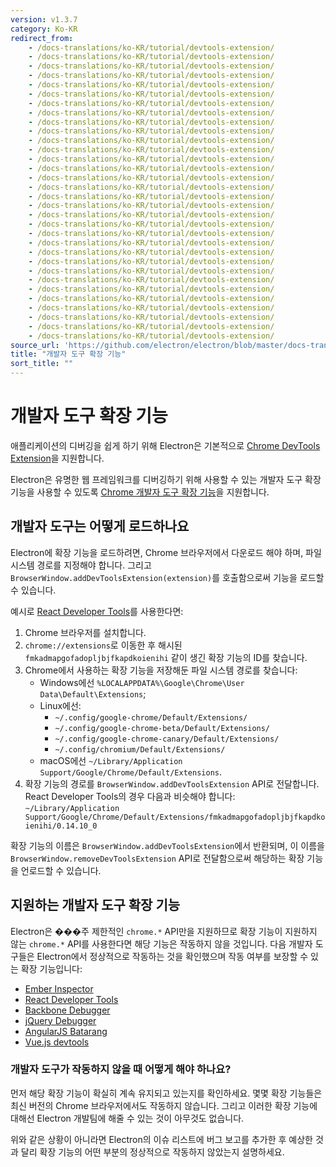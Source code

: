 ```yaml
---
version: v1.3.7
category: Ko-KR
redirect_from:
    - /docs-translations/ko-KR/tutorial/devtools-extension/
    - /docs-translations/ko-KR/tutorial/devtools-extension/
    - /docs-translations/ko-KR/tutorial/devtools-extension/
    - /docs-translations/ko-KR/tutorial/devtools-extension/
    - /docs-translations/ko-KR/tutorial/devtools-extension/
    - /docs-translations/ko-KR/tutorial/devtools-extension/
    - /docs-translations/ko-KR/tutorial/devtools-extension/
    - /docs-translations/ko-KR/tutorial/devtools-extension/
    - /docs-translations/ko-KR/tutorial/devtools-extension/
    - /docs-translations/ko-KR/tutorial/devtools-extension/
    - /docs-translations/ko-KR/tutorial/devtools-extension/
    - /docs-translations/ko-KR/tutorial/devtools-extension/
    - /docs-translations/ko-KR/tutorial/devtools-extension/
    - /docs-translations/ko-KR/tutorial/devtools-extension/
    - /docs-translations/ko-KR/tutorial/devtools-extension/
    - /docs-translations/ko-KR/tutorial/devtools-extension/
    - /docs-translations/ko-KR/tutorial/devtools-extension/
    - /docs-translations/ko-KR/tutorial/devtools-extension/
    - /docs-translations/ko-KR/tutorial/devtools-extension/
    - /docs-translations/ko-KR/tutorial/devtools-extension/
    - /docs-translations/ko-KR/tutorial/devtools-extension/
    - /docs-translations/ko-KR/tutorial/devtools-extension/
    - /docs-translations/ko-KR/tutorial/devtools-extension/
    - /docs-translations/ko-KR/tutorial/devtools-extension/
    - /docs-translations/ko-KR/tutorial/devtools-extension/
    - /docs-translations/ko-KR/tutorial/devtools-extension/
    - /docs-translations/ko-KR/tutorial/devtools-extension/
    - /docs-translations/ko-KR/tutorial/devtools-extension/
    - /docs-translations/ko-KR/tutorial/devtools-extension/
    - /docs-translations/ko-KR/tutorial/devtools-extension/
    - /docs-translations/ko-KR/tutorial/devtools-extension/
    - /docs-translations/ko-KR/tutorial/devtools-extension/
source_url: 'https://github.com/electron/electron/blob/master/docs-translations/ko-KR/tutorial/devtools-extension.md'
title: "개발자 도구 확장 기능"
sort_title: ""
---
```


# 개발자 도구 확장 기능

애플리케이션의 디버깅을 쉽게 하기 위해 Electron은 기본적으로
[Chrome DevTools Extension][devtools-extension]을 지원합니다.

Electron은 유명한 웹 프레임워크를 디버깅하기 위해 사용할 수 있는 개발자 도구 확장
기능을 사용할 수 있도록 [Chrome 개발자 도구 확장 기능][devtools-extension]을
지원합니다.

## 개발자 도구는 어떻게 로드하나요

Electron에 확장 기능을 로드하려면, Chrome 브라우저에서 다운로드 해야 하며, 파일 시스템 경로를 지정해야 합니다. 그리고 `BrowserWindow.addDevToolsExtension(extension)`를 호출함으로써 기능을 로드할 수 있습니다.

예시로 [React Developer Tools][react-devtools]를 사용한다면:

1. Chrome 브라우저를 설치합니다.
2. `chrome://extensions`로 이동한 후 해시된 `fmkadmapgofadopljbjfkapdkoienihi`
  같이 생긴 확장 기능의 ID를 찾습니다.
3. Chrome에서 사용하는 확장 기능을 저장해둔 파일 시스템 경로를 찾습니다:
   * Windows에선 `%LOCALAPPDATA%\Google\Chrome\User Data\Default\Extensions`;
   * Linux에선:
     * `~/.config/google-chrome/Default/Extensions/`
     * `~/.config/google-chrome-beta/Default/Extensions/`
     * `~/.config/google-chrome-canary/Default/Extensions/`
     * `~/.config/chromium/Default/Extensions/`
   * macOS에선 `~/Library/Application Support/Google/Chrome/Default/Extensions`.
4. 확장 기능의 경로를 `BrowserWindow.addDevToolsExtension` API로 전달합니다.
   React Developer Tools의 경우 다음과 비슷해야 합니다:
   `~/Library/Application Support/Google/Chrome/Default/Extensions/fmkadmapgofadopljbjfkapdkoienihi/0.14.10_0`

확장 기능의 이름은 `BrowserWindow.addDevToolsExtension`에서 반환되며, 이 이름을
`BrowserWindow.removeDevToolsExtension` API로 전달함으로써 해당하는 확장 기능을
언로드할 수 있습니다.

## 지원하는 개발자 도구 확장 기능

Electron은 ���주 제한적인 `chrome.*` API만을 지원하므로 확장 기능이 지원하지 않는
`chrome.*` API를 사용한다면 해당 기능은 작동하지 않을 것입니다. 다음 개발자 도구들은
Electron에서 정상적으로 작동하는 것을 확인했으며 작동 여부를 보장할 수 있는 확장
기능입니다:

* [Ember Inspector](https://chrome.google.com/webstore/detail/ember-inspector/bmdblncegkenkacieihfhpjfppoconhi)
* [React Developer Tools](https://chrome.google.com/webstore/detail/react-developer-tools/fmkadmapgofadopljbjfkapdkoienihi)
* [Backbone Debugger](https://chrome.google.com/webstore/detail/backbone-debugger/bhljhndlimiafopmmhjlgfpnnchjjbhd)
* [jQuery Debugger](https://chrome.google.com/webstore/detail/jquery-debugger/dbhhnnnpaeobfddmlalhnehgclcmjimi)
* [AngularJS Batarang](https://chrome.google.com/webstore/detail/angularjs-batarang/ighdmehidhipcmcojjgiloacoafjmpfk)
* [Vue.js devtools](https://chrome.google.com/webstore/detail/vuejs-devtools/nhdogjmejiglipccpnnnanhbledajbpd)

### 개발자 도구가 작동하지 않을 때 어떻게 해야 하나요?

먼저 해당 확장 기능이 확실히 계속 유지되고 있는지를 확인하세요. 몇몇 확장 기능들은
최신 버전의 Chrome 브라우저에서도 작동하지 않습니다. 그리고 이러한 확장 기능에 대해선
Electron 개발팀에 해줄 수 있는 것이 아무것도 없습니다.

위와 같은 상황이 아니라면 Electron의 이슈 리스트에 버그 보고를 추가한 후 예상한 것과
달리 확장 기능의 어떤 부분의 정상적으로 작동하지 않았는지 설명하세요.

[devtools-extension]: https://developer.chrome.com/extensions/devtools
[react-devtools]: https://chrome.google.com/webstore/detail/react-developer-tools/fmkadmapgofadopljbjfkapdkoienihi
